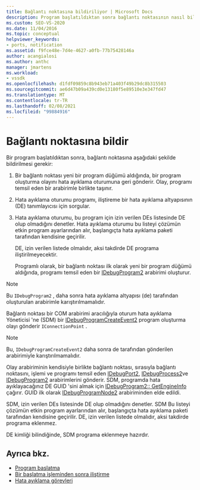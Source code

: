 ```yaml
---
title: Bağlantı noktasına bildiriliyor | Microsoft Docs
description: Program başlatıldıktan sonra bağlantı noktasının nasıl bildirileceğini öğrenin. Bu makale ayrıntılı bir açıklama içerir.
ms.custom: SEO-VS-2020
ms.date: 11/04/2016
ms.topic: conceptual
helpviewer_keywords:
- ports, notification
ms.assetid: f9fce48e-7d4e-4627-a0fb-77b75428146a
author: acangialosi
ms.author: anthc
manager: jmartens
ms.workload:
- vssdk
ms.openlocfilehash: d1fdf09859c8b943eb71a403f49b29dc8b315503
ms.sourcegitcommit: ae6d47b09a439cd0e13180f5e89510e3e347fd47
ms.translationtype: MT
ms.contentlocale: tr-TR
ms.lasthandoff: 02/08/2021
ms.locfileid: "99884916"
---
```

# <a name="notify-the-port"></a>Bağlantı noktasına bildir
Bir program başlatıldıktan sonra, bağlantı noktasına aşağıdaki şekilde bildirilmesi gerekir:

1. Bir bağlantı noktası yeni bir program düğümü aldığında, bir program oluşturma olayını hata ayıklama oturumuna geri gönderir. Olay, programı temsil eden bir arabirimle birlikte taşınır.

2. Hata ayıklama oturumu programı, iliştireme bir hata ayıklama altyapısının (DE) tanımlayıcısı için sorgular.

3. Hata ayıklama oturumu, bu program için izin verilen DEs listesinde DE olup olmadığını denetler. Hata ayıklama oturumu bu listeyi çözümün etkin program ayarlarından alır, başlangıçta hata ayıklama paketi tarafından kendisine geçirilir.

    DE, izin verilen listede olmalıdır, aksi takdirde DE programa iliştirilmeyecektir.

   Programlı olarak, bir bağlantı noktası ilk olarak yeni bir program düğümü aldığında, programı temsil eden bir [IDebugProgram2](../../extensibility/debugger/reference/idebugprogram2.md) arabirimi oluşturur.

> [!NOTE]
> Bu `IDebugProgram2` , daha sonra hata ayıklama altyapısı (de) tarafından oluşturulan arabirimle karıştırılmamalıdır.

 Bağlantı noktası bir COM arabirimi aracılığıyla oturum hata ayıklama Yöneticisi 'ne (SDM) bir [IDebugProgramCreateEvent2](../../extensibility/debugger/reference/idebugprogramcreateevent2.md) program oluşturma olayı gönderir `IConnectionPoint` .

> [!NOTE]
> Bu, `IDebugProgramCreateEvent2` daha sonra de tarafından gönderilen arabirimiyle karıştırılmamalıdır.

 Olay arabiriminin kendisiyle birlikte bağlantı noktası, sırasıyla bağlantı noktasını, işlemi ve programı temsil eden [IDebugPort2](../../extensibility/debugger/reference/idebugport2.md), [IDebugProcess2](../../extensibility/debugger/reference/idebugprocess2.md)ve [IDebugProgram2](../../extensibility/debugger/reference/idebugprogram2.md) arabirimlerini gönderir. SDM, programda hata ayıklayacağınız DE GUID 'sini almak için [IDebugProgram2:: GetEngineInfo](../../extensibility/debugger/reference/idebugprogram2-getengineinfo.md) çağırır. GUID ilk olarak [IDebugProgramNode2](../../extensibility/debugger/reference/idebugprogramnode2.md) arabiriminden elde edildi.

 SDM, izin verilen DEs listesinde DE olup olmadığını denetler. SDM Bu listeyi çözümün etkin program ayarlarından alır, başlangıçta hata ayıklama paketi tarafından kendisine geçirilir. DE, izin verilen listede olmalıdır, aksi takdirde programa eklenmez.

 DE kimliği bilindiğinde, SDM programa eklenmeye hazırdır.

## <a name="see-also"></a>Ayrıca bkz.
- [Program başlatma](../../extensibility/debugger/launching-a-program.md)
- [Bir başlatma işleminden sonra iliştirme](../../extensibility/debugger/attaching-after-a-launch.md)
- [Hata ayıklama görevleri](../../extensibility/debugger/debugging-tasks.md)
